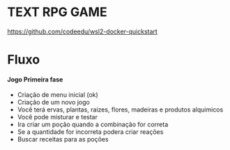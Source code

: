 # TEXT RPG GAME

https://github.com/codeedu/wsl2-docker-quickstart

# Fluxo

#### Jogo Primeira fase

- Criação de menu inicial (ok)
- Criação de um novo jogo 
- Você terá ervas, plantas, raizes, flores, madeiras e produtos alquimicos
- Você pode misturar e testar
- Ira criar um poção quando a combinação for correta
- Se a quantidade for incorreta podera criar reações
- Buscar receitas para as poções